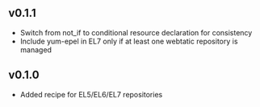 ## v0.1.1
* Switch from not_if to conditional resource declaration for consistency
* Include yum-epel in EL7 only if at least one webtatic repository is managed

## v0.1.0
* Added recipe for EL5/EL6/EL7 repositories